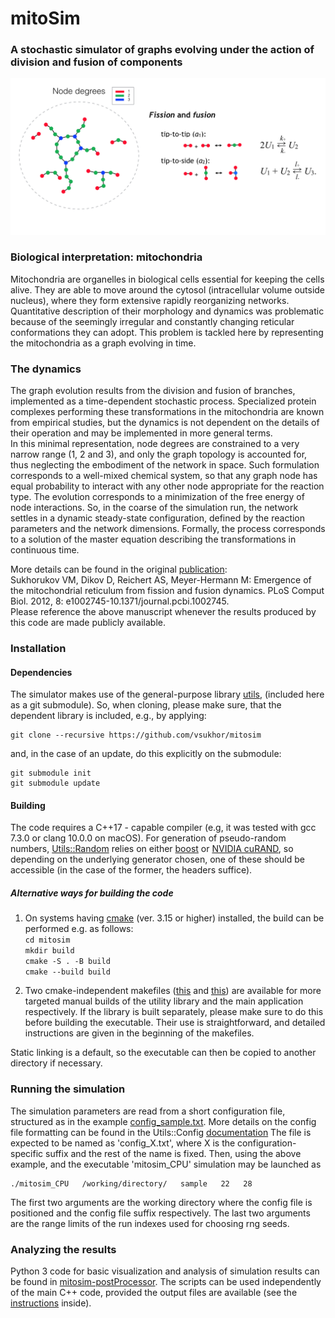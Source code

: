 #  mitoSim

### A stochastic simulator of graphs evolving under the action of division and fusion of components

![dynamic graph](imgs/dynamic_graph.png)

### Biological interpretation: mitochondria

Mitochondria are organelles in biological cells essential for keeping the cells alive.
They are able to move around the cytosol (intracellular volume outside nucleus), where they form extensive rapidly reorganizing networks.
Quantitative description of their morphology and dynamics was problematic
because of the seemingly irregular and constantly changing reticular conformations they can adopt.
This problem is tackled here by representing the mitochondria as a graph evolving in time.

### The dynamics

The graph evolution results from the division and fusion of branches, implemented as a time-dependent stochastic process.
Specialized protein complexes performing these transformations in the mitochondria are known from empirical studies,
but the dynamics is not dependent on the details of their operation and may be implemented in more general terms.  
In this minimal representation, node degrees are constrained to a very narrow range (1, 2 and 3),
and only the graph topology is accounted for, thus neglecting the embodiment of the network in space.
Such formulation corresponds to a well-mixed chemical system, so that any graph node has equal probability to interact with any other
node appropriate for the reaction type.
The evolution corresponds to a minimization of the free energy of node interactions.
So, in the coarse of the simulation run, the network settles in a dynamic steady-state configuration,
defined by the reaction parameters and the network dimensions.
Formally, the process corresponds to a solution of the master equation describing the transformations in continuous time.

More details can be found in the original [publication](https://journals.plos.org/ploscompbiol/article?id=10.1371/journal.pcbi.1002745):  
Sukhorukov VM, Dikov D, Reichert AS, Meyer-Hermann M: Emergence of the mitochondrial reticulum from fission and fusion dynamics.
PLoS Comput Biol. 2012, 8: e1002745-10.1371/journal.pcbi.1002745.  
Please reference the above manuscript whenever the results produced by this code are made publicly available.

### Installation

#### Dependencies

The simulator makes use of the general-purpose library [utils](https://github.com/vsukhor/utils), (included here as a git submodule).
So, when cloning, please make sure, that the dependent library is included, e.g., by applying:

    git clone --recursive https://github.com/vsukhor/mitosim

and, in the case of an update, do this explicitly on the submodule:

    git submodule init
    git submodule update

#### Building

The code requires a C++17 - capable compiler (e.g, it was tested with gcc 7.3.0 or clang 10.0.0 on macOS).
For generation of pseudo-random numbers, [Utils::Random](https://github.com/vsukhor/utils/tree/master/utils/random)
relies on either [boost](https://www.boost.org/) or [NVIDIA cuRAND](https://developer.nvidia.com/curand), so
depending on the underlying generator chosen, one of these should be accessible (in the case of the former, the headers suffice).

##### Alternative ways for building the code

1. On systems having [cmake](https://cmake.org) (ver. 3.15 or higher) installed, the build can be performed e.g. as follows:  
    `cd mitosim`  
    `mkdir build`  
    `cmake -S . -B build`  
    `cmake --build build`  

2. Two cmake-independent makefiles ([this](https://github.com/vsukhor/utils/blob/master/manual_make/Makefile)
    and [this](manual_make/Makefile)) are available for more targeted manual builds of the utility library and the main application respectively.
    If the library is built separately, please make sure to do this before building the executable.
    Their use is straightforward, and detailed instructions are given in the beginning of the makefiles.

Static linking is a default, so the executable can then be copied to another directory if necessary.

### Running the simulation

The simulation parameters are read from a short configuration file, structured
as in the example [config_sample.txt](tests/config_sample.txt).
More details on the config file formatting can be found in the
Utils::Config [documentation](https://github.com/vsukhor/utils/blob/master/utils/config/conf_file_structure.md)
The file is expected to be named as 'config_X.txt', where X is the configuration-specific suffix and the rest of the name is fixed.
Then, using the above example, and the executable 'mitosim_CPU' simulation may be launched as

    ./mitosim_CPU   /working/directory/   sample   22   28

The first two arguments are the working directory where the config file is positioned and the config file suffix respectively.
The last two arguments are the range limits of the run indexes used for choosing rng seeds.

### Analyzing the results

Python 3 code for basic visualization and analysis of simulation results can be found in [mitosim-postProcessor](https://github.com/vsukhor/mitosim-postProcessor).
The scripts can be used independently of the main C++ code,  provided the output files are available (see the [instructions](https://github.com/vsukhor/mitosim-postProcessor/README.md) inside).
